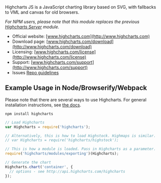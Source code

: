 Highcharts JS is a JavaScript charting library based on SVG, with fallbacks to VML and canvas for old browsers.

_For NPM users, please note that this module replaces the previous [Highcharts Server](https://www.npmjs.com/package/highcharts-server) module._

* Official website:  [www.highcharts.com](http://www.highcharts.com)
* Download page: [www.highcharts.com/download](http://www.highcharts.com/download)
* Licensing: [www.highcharts.com/license](http://www.highcharts.com/license)
* Support: [www.highcharts.com/support](http://www.highcharts.com/support)
* Issues [Repo guidelines](repo-guidelines.md)

## Example Usage in Node/Browserify/Webpack
Please note that there are several ways to use Highcharts. For general installation instructions, see [the docs](http://www.highcharts.com/docs/getting-started/installation).

```
npm install highcharts
```

```js
// Load Highcharts
var Highcharts = require('highcharts');

// Alternatively, this is how to load Highstock. Highmaps is similar.
// var Highcharts = require('highcharts/highstock');

// This is how a module is loaded. Pass in Highcharts as a parameter.
require('highcharts/modules/exporting')(Highcharts);

// Generate the chart
Highcharts.chart('container', {
  // options - see http://api.highcharts.com/highcharts
});
```

